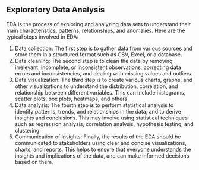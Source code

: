 ## Exploratory Data Analysis

EDA is the process of exploring and analyzing data sets to understand their main characteristics, patterns, relationships, and anomalies. 
Here are the typical steps involved in EDA:

 1. Data collection: The first step is to gather data from various sources and store them in a structured format such as CSV, Excel, or a database.
 2. Data cleaning: The second step is to clean the data by removing irrelevant, incomplete, or inconsistent observations, correcting data errors and inconsistencies, and dealing with missing values and outliers.
 3. Data visualization: The third step is to create various charts, graphs, and other visualizations to understand the distribution, correlation, and relationship between different variables. This can include histograms, scatter plots, box plots, heatmaps, and others.
 4. Data analysis: The fourth step is to perform statistical analysis to identify patterns, trends, and relationships in the data, and to derive insights and conclusions. This may involve using statistical techniques such as regression analysis, correlation analysis, hypothesis testing, and clustering.
 5. Communication of insights: Finally, the results of the EDA should be communicated to stakeholders using clear and concise visualizations, charts, and reports. This helps to ensure that everyone understands the insights and implications of the data, and can make informed decisions based on them.